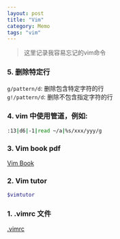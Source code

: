 ```yaml
---
layout: post
title: "Vim"
category: Memo
tags: "vim"
---
```


> 这里记录我容易忘记的vim命令

<!-- more -->

### 5. 删除特定行
`g/pattern/d`: 删除包含特定字符的行  
`g!/pattern/d`: 删除不包含指定字符的行

### 4. vim 中使用管道，例如:

```sh
:13|d6|-1|read ~/a|%s/xxx/yyy/g
```

### 3. Vim book pdf
[Vim Book](ftp://ftp.vim.org/pub/vim/doc/book/vimbook-OPL.pdf)

### 2. Vim tutor

```sh
$vimtutor
```
### 1. .vimrc 文件  
[.vimrc](https://github.com/zddhub/.dotfiles/blob/master/vim/.vimrc)
